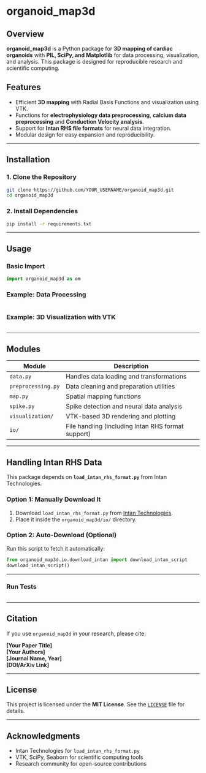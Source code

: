 # organoid_map3d

## Overview
**organoid_map3d** is a Python package for **3D mapping of cardiac organoids** with **PIL, SciPy, and Matplotlib** for data processing, visualization, and analysis. This package is designed for reproducible research and scientific computing.

## Features
- Efficient **3D mapping** with Radial Basis Functions and visualization using VTK.
- Functions for **electrophysiology data preprocessing**, **calcium data preprocessing** and **Conduction Velocity analysis**.
- Support for **Intan RHS file formats** for neural data integration.
- Modular design for easy expansion and reproducibility.

---

## Installation

### **1. Clone the Repository**
```bash
git clone https://github.com/YOUR_USERNAME/organoid_map3d.git
cd organoid_map3d
```

### **2. Install Dependencies**
```bash
pip install -r requirements.txt
```

---

## Usage

### **Basic Import**
```python
import organoid_map3d as om
```

### **Example: Data Processing**
```python

```

### **Example: 3D Visualization with VTK**
```python

```

---

## Modules
| Module | Description |
|--------|------------|
| `data.py` | Handles data loading and transformations |
| `preprocessing.py` | Data cleaning and preparation utilities |
| `map.py` | Spatial mapping functions |
| `spike.py` | Spike detection and neural data analysis |
| `visualization/` | VTK-based 3D rendering and plotting |
| `io/` | File handling (including Intan RHS format support) |

---

## Handling Intan RHS Data
This package depends on **`load_intan_rhs_format.py`** from Intan Technologies.

### **Option 1: Manually Download It**
1. Download `load_intan_rhs_format.py` from [Intan Technologies](https://intantech.com).
2. Place it inside the `organoid_map3d/io/` directory.

### **Option 2: Auto-Download (Optional)**
Run this script to fetch it automatically:
```python
from organoid_map3d.io.download_intan import download_intan_script
download_intan_script()
```

---


### **Run Tests**
```
```

---

## Citation
If you use `organoid_map3d` in your research, please cite:

**[Your Paper Title]**  
**[Your Authors]**  
**[Journal Name, Year]**  
**[DOI/ArXiv Link]**  


---

## License
This project is licensed under the **MIT License**. See the [`LICENSE`](LICENSE) file for details.

---

## Acknowledgments
- Intan Technologies for `load_intan_rhs_format.py`
- VTK, SciPy, Seaborn for scientific computing tools
- Research community for open-source contributions

